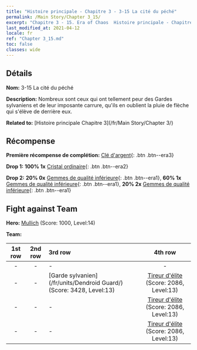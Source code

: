 ```yaml
---
title: "Histoire principale - Chapitre 3 - 3-15 La cité du péché"
permalink: /Main Story/Chapter 3_15/
excerpt: "Chapitre 3 - 15. Era of Chaos  Histoire principale - Chapitre 3_15. 3-15 La cité du péché"
last_modified_at: 2021-04-12
locale: fr
ref: "Chapter 3_15.md"
toc: false
classes: wide
---
```


## Détails

 **Nom:** 3-15 La cité du péché

 **Description:** Nombreux sont ceux qui ont tellement peur des Gardes sylvaniens et de leur imposante carrure, qu'ils en oublient la pluie de flèche qui s'élève de derrière eux.

 **Related to:** [Histoire principale Chapitre 3](/fr/Main Story/Chapter 3/)

## Récompense

 **Première récompense de complétion:** [Clé d'argent](/fr/Items/con_693/){: .btn .btn--era3}

 **Drop 1:** **100% 1x** [Cristal ordinaire](/fr/Items/mat_11/){: .btn .btn--era2}

 **Drop 2:** **20% 0x** [Gemmes de qualité inférieure](/fr/Items/mat_4/){: .btn .btn--era1}, **60% 1x** [Gemmes de qualité inférieure](/fr/Items/mat_4/){: .btn .btn--era1}, **20% 2x** [Gemmes de qualité inférieure](/fr/Items/mat_4/){: .btn .btn--era1}


## Fight against Team
 **Hero:** [Mullich](/fr/heroes/Mullich/) (Score: 1000, Level:14)

 **Team:**


  | 1st row | 2nd row | 3rd row | 4th row |
  |:----:|:----:|:----|:----:|
  | - | - | - | - |
  | - | - | [Garde sylvanien](/fr/units/Dendroid Guard/) (Score: 3428, Level:13)  | [Tireur d'élite](/fr/units/Sharpshooter/) (Score: 2086, Level:13)  |
  | - | - | - | [Tireur d'élite](/fr/units/Sharpshooter/) (Score: 2086, Level:13)  |
  | - | - | - | [Tireur d'élite](/fr/units/Sharpshooter/) (Score: 2086, Level:13)  |


